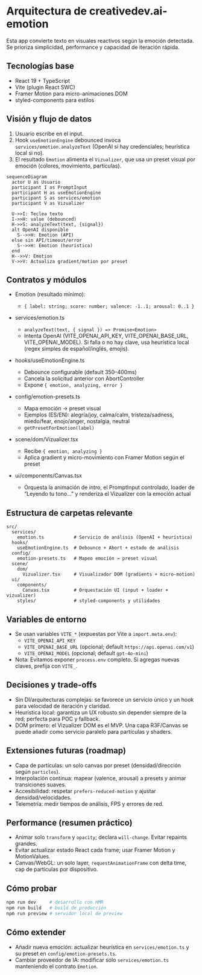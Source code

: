 # Arquitectura de creativedev.ai-emotion

Esta app convierte texto en visuales reactivos según la emoción detectada. Se prioriza simplicidad, performance y capacidad de iteración rápida.

## Tecnologías base

- React 19 + TypeScript
- Vite (plugin React SWC)
- Framer Motion para micro-animaciones DOM
- styled-components para estilos

## Visión y flujo de datos

1) Usuario escribe en el input.
2) Hook `useEmotionEngine` debounced invoca `services/emotion.analyzeText` (OpenAI si hay credenciales; heurística local si no).
3) El resultado `Emotion` alimenta el `Vizualizer`, que usa un preset visual por emoción (colores, movimiento, partículas).

```mermaid
sequenceDiagram
  actor U as Usuario
  participant I as PromptInput
  participant H as useEmotionEngine
  participant S as services/emotion
  participant V as Vizualizer

  U->>I: Teclea texto
  I->>H: value (debounced)
  H->>S: analyzeText(text, {signal})
  alt OpenAI disponible
    S-->>H: Emotion (API)
  else sin API/timeout/error
    S-->>H: Emotion (heurística)
  end
  H-->>V: Emotion
  V->>V: Actualiza gradient/motion por preset
```

## Contratos y módulos

- Emotion (resultado mínimo):
  - `{ label: string; score: number; valence: -1..1; arousal: 0..1 }`

- services/emotion.ts
  - `analyzeText(text, { signal }) => Promise<Emotion>`
  - Intenta OpenAI (VITE_OPENAI_API_KEY, VITE_OPENAI_BASE_URL, VITE_OPENAI_MODEL). Si falla o no hay clave, usa heurística local (regex simples de español/inglés, emojis).

- hooks/useEmotionEngine.ts
  - Debounce configurable (default 350–400ms)
  - Cancela la solicitud anterior con AbortController
  - Expone `{ emotion, analyzing, error }`

- config/emotion-presets.ts
  - Mapa emoción → preset visual
  - Ejemplos (ES/EN): alegría/joy, calma/calm, tristeza/sadness, miedo/fear, enojo/anger, nostalgia, neutral
  - `getPresetForEmotion(label)`

- scene/dom/Vizualizer.tsx
  - Recibe `{ emotion, analyzing }`
  - Aplica gradient y micro-movimiento con Framer Motion según el preset

- ui/components/Canvas.tsx
  - Orquesta la animación de intro, el PromptInput controlado, loader de “Leyendo tu tono…” y renderiza el Vizualizer con la emoción actual

## Estructura de carpetas relevante

```text
src/
  services/
    emotion.ts           # Servicio de análisis (OpenAI + heurística)
  hooks/
    useEmotionEngine.ts  # Debounce + Abort + estado de análisis
  config/
    emotion-presets.ts   # Mapeo emoción → preset visual
  scene/
    dom/
      Vizualizer.tsx     # Visualizador DOM (gradients + micro-motion)
  ui/
    components/
      Canvas.tsx         # Orquestación UI (input + loader + vizualizer)
    styles/              # styled-components y utilidades
```

## Variables de entorno

- Se usan variables `VITE_*` (expuestas por Vite a `import.meta.env`):
  - `VITE_OPENAI_API_KEY`
  - `VITE_OPENAI_BASE_URL` (opcional; default `https://api.openai.com/v1`)
  - `VITE_OPENAI_MODEL` (opcional; default `gpt-4o-mini`)
- Nota: Evitamos exponer `process.env` completo. Si agregas nuevas claves, prefija con `VITE_`.

## Decisiones y trade-offs

- Sin DI/arquitecturas complejas: se favorece un servicio único y un hook para velocidad de iteración y claridad.
- Heurística local: garantiza un UX robusto sin depender siempre de la red; perfecta para POC y fallback.
- DOM primero: el Vizualizer DOM es el MVP. Una capa R3F/Canvas se puede añadir como servicio paralelo para partículas y shaders.

## Extensiones futuras (roadmap)

- Capa de partículas: un solo canvas por preset (densidad/dirección según `particles`).
- Interpolación continua: mapear (valence, arousal) a presets y animar transiciones suaves.
- Accesibilidad: respetar `prefers-reduced-motion` y ajustar densidad/velocidades.
- Telemetría: medir tiempos de análisis, FPS y errores de red.

## Performance (resumen práctico)

- Animar solo `transform` y `opacity`; declara `will-change`. Evitar repaints grandes.
- Evitar actualizar estado React cada frame; usar Framer Motion y MotionValues.
- Canvas/WebGL: un solo layer, `requestAnimationFrame` con delta time, cap de partículas por dispositivo.

## Cómo probar

```powershell
npm run dev     # desarrollo con HMR
npm run build   # build de producción
npm run preview # servidor local de preview
```

## Cómo extender

- Añadir nueva emoción: actualizar heurística en `services/emotion.ts` y su preset en `config/emotion-presets.ts`.
- Cambiar proveedor de IA: modificar solo `services/emotion.ts` manteniendo el contrato `Emotion`.
